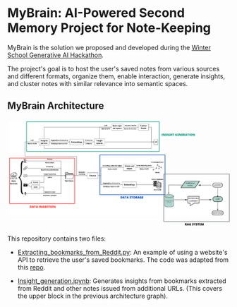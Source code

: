 # MyBrain: AI-Powered Second Memory Project for Note-Keeping

MyBrain is the solution we proposed and developed during the [Winter School Generative AI Hackathon](https://midas.centrale-casablanca.net/winter-school-2024-generative-ai/).

The project's goal is to host the user's saved notes from various sources and different formats, organize them, enable interaction, generate insights, and cluster notes with similar relevance into semantic spaces.

## MyBrain Architecture
![MyBrain Architecture](https://github.com/khoubrane-yousef/MyBrain/blob/main/Architecture.png)

This repository contains two files:

- [Extracting_bookmarks_from_Reddit.py](https://github.com/khoubrane-yousef/MyBrain/blob/main/Extracting_bookmarks_from_Reddit.py): An example of using a website's API to retrieve the user's saved bookmarks. The code was adapted from this [repo](https://github.com/AlkTheOrg/reddit-saved-to-csv/).

- [Insight_generation.ipynb](https://github.com/khoubrane-yousef/MyBrain/blob/main/Insight_generation.ipynb): Generates insights from bookmarks extracted from Reddit and other notes issued from additional URLs. (This covers the upper block in the previous architecture graph).
